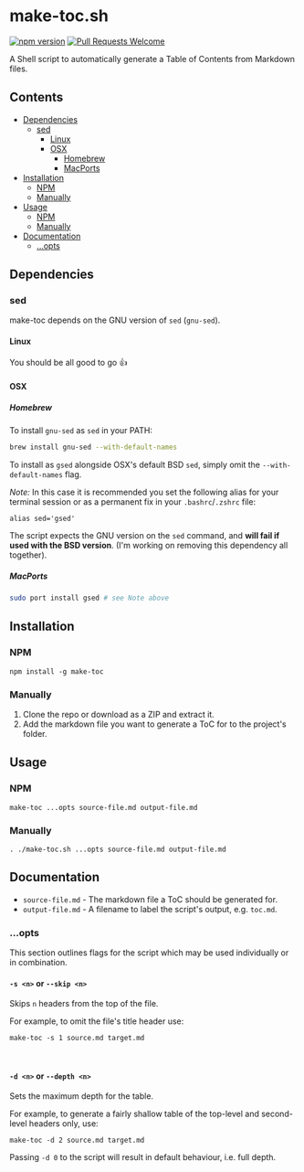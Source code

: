 # make-toc.sh
[![npm version](https://badge.fury.io/js/make-toc.svg)](https://badge.fury.io/js/make-toc)
<a href="https://github.com/bkrem/make-toc.sh/pulls"><img alt="Pull Requests Welcome" src="https://img.shields.io/badge/PRs-welcome-brightgreen.svg?style=flat-square"></a>

A Shell script to automatically generate a Table of Contents from Markdown files.


## Contents
- [Dependencies](#dependencies)
    - [sed](#sed)
        - [Linux](#linux)
        - [OSX](#osx)
            - [Homebrew](#homebrew)
            - [MacPorts](#macports)
- [Installation](#installation)
    - [NPM](#npm)
    - [Manually](#manually)
- [Usage](#usage)
    - [NPM](#npm-1)
    - [Manually](#manually-1)
- [Documentation](#documentation)
    - [...opts](#opts)


## Dependencies
### sed
make-toc depends on the GNU version of `sed` (`gnu-sed`).

#### Linux
You should be all good to go :+1:

#### OSX
##### Homebrew
To install `gnu-sed` as `sed` in your PATH:
```sh
brew install gnu-sed --with-default-names
```
To install as `gsed` alongside OSX's default BSD `sed`, simply omit the `--with-default-names` flag.

_Note:_ In this case it is recommended you set the following alias for your terminal session or as a permanent fix in your `.bashrc`/`.zshrc` file:
```
alias sed='gsed'
```
The script expects the GNU version on the `sed` command, and **will fail if used with the BSD version**. (I'm working on removing this dependency all together).

##### MacPorts
```sh
sudo port install gsed # see Note above
```


## Installation
### NPM
```
npm install -g make-toc
```

### Manually
1. Clone the repo or download as a ZIP and extract it.
2. Add the markdown file you want to generate a ToC for to the project's folder.


## Usage
### NPM
```
make-toc ...opts source-file.md output-file.md
```

### Manually
```
. ./make-toc.sh ...opts source-file.md output-file.md
```


## Documentation
- `source-file.md` - The markdown file a ToC should be generated for.
- `output-file.md` - A filename to label the script's output, e.g. `toc.md`.

### ...opts
This section outlines flags for the script which may be used individually or in combination.

#### `-s <n>` or `--skip <n>`
Skips `n` headers from the top of the file.

For example, to omit the file's title header use:
```
make-toc -s 1 source.md target.md
```

<br/>

#### `-d <n>` or `--depth <n>`
Sets the maximum depth for the table.

For example, to generate a fairly shallow table of the top-level and second-level headers only, use:
```
make-toc -d 2 source.md target.md
```
Passing `-d 0` to the script will result in default behaviour, i.e. full depth.

